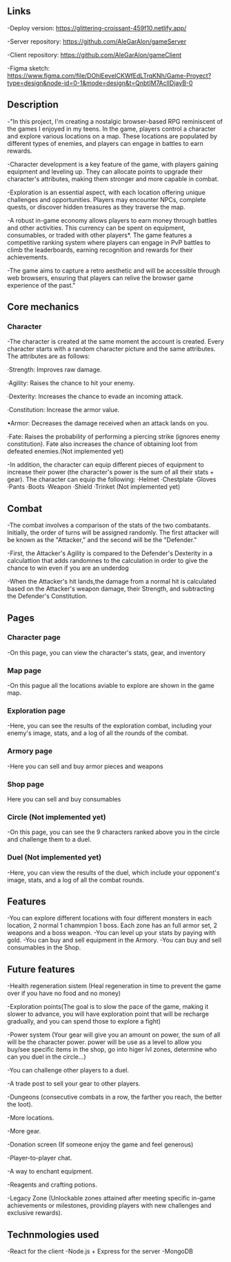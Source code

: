 ## Links

-Deploy version: https://glittering-croissant-459f10.netlify.app/

-Server repository: https://github.com/AleGarAlon/gameServer

-Client repository: https://github.com/AleGarAlon/gameClient

-Figma sketch: https://www.figma.com/file/DOhlEevelCKWfEdLTrqKNh/Game-Proyect?type=design&node-id=0-1&mode=design&t=QnbtIM7AclIDjayB-0

## Description

-"In this project, I'm creating a nostalgic browser-based RPG reminiscent of the games I enjoyed in my teens. In the game, players control a character and explore various locations on a map. These locations are populated by different types of enemies, and players can engage in battles to earn rewards.

-Character development is a key feature of the game, with players gaining equipment and leveling up. They can allocate points to upgrade their character's attributes, making them stronger and more capable in combat.

-Exploration is an essential aspect, with each location offering unique challenges and opportunities. Players may encounter NPCs, complete quests, or discover hidden treasures as they traverse the map.

-A robust in-game economy allows players to earn money through battles and other activities. This currency can be spent on equipment, consumables, or traded with other players\*. The game features a competitive ranking system where players can engage in PvP battles to climb the leaderboards, earning recognition and rewards for their achievements.

-The game aims to capture a retro aesthetic and will be accessible through web browsers, ensuring that players can relive the browser game experience of the past."

## Core mechanics

### Character

-The character is created at the same moment the account is created. Every character starts with a random character picture and the same attributes. The attributes are as follows:

·Strength: Improves raw damage.

·Agility: Raises the chance to hit your enemy.

·Dexterity: Increases the chance to evade an incoming attack.

·Constitution: Increase the armor value.

•Armor: Decreases the damage received when an attack lands on you.

·Fate: Raises the probability of performing a piercing strike (ignores enemy constitution). Fate also increases the chance of obtaining loot from defeated enemies.(Not implemented yet)

-In addition, the character can equip different pieces of equipment to increase their power (the character's power is the sum of all their stats + gear). The character can equip the following:
·Helmet
·Chestplate
·Gloves
·Pants
·Boots
·Weapon
·Shield
·Trinket (Not implemented yet)

## Combat

-The combat involves a comparison of the stats of the two combatants. Initially, the order of turns will be assigned randomly. The first attacker will be known as the "Attacker," and the second will be the "Defender."

-First, the Attacker's Agility is compared to the Defender's Dexterity in a calculattion that adds randomnes to the calculation in order to give the chance to win even if you are an underdog

-When the Attacker's hit lands,the damage from a normal hit is calculated based on the Attacker's weapon damage, their Strength, and subtracting the Defender's Constitution.


## Pages

### Character page

-On this page, you can view the character's stats, gear, and inventory

### Map page

-On this pague all the locations aviable to explore are shown in the game map.

### Exploration page

-Here, you can see the results of the exploration combat, including your enemy's image, stats, and a log of all the rounds of the combat.

### Armory page

-Here you can sell and buy armor pieces and weapons

### Shop page

Here you can sell and buy consumables

### Circle (Not implemented yet)

-On this page, you can see the 9 characters ranked above you in the circle and challenge them to a duel.

### Duel (Not implemented yet)

-Here, you can view the results of the duel, which include your opponent's image, stats, and a log of all the combat rounds.

## Features

-You can explore different locations with four different monsters in each location, 2 normal 1 chammpion 1 boss. Each zone has an full armor set, 2 weapons and a boss weapon.
-You can level up your stats by paying with gold.
-You can buy and sell equipment in the Armory.
-You can buy and sell consumables in the Shop.

## Future features


-Health regeneration sistem (Heal regeneration in time to prevent the game over if you have no food and no money)

-Exploration points(The goal is to slow the pace of the game, making it slower to advance, you will have exploration point that will be recharge gradually, and you can spend those to explore a fight)

-Power system (Your gear will give you an amount on power, the sum of all will be the character power. power will be use as a level to allow you buy/see specific items in the shop, go into higer lvl zones, determine who can you duel in the circle...) 

-You can challenge other players to a duel.

-A trade post to sell your gear to other players.

-Dungeons (consecutive combats in a row, the farther you reach, the better the loot).

-More locations.

-More gear.

-Donation screen (If someone enjoy the game and feel generous)

-Player-to-player chat.

-A way to enchant equipment.

-Reagents and crafting potions.

-Legacy Zone (Unlockable zones attained after meeting specific in-game achievements or milestones, providing players with new challenges and exclusive rewards).

## Technmologies used

-React for the client
-Node.js + Express for the server
-MongoDB
